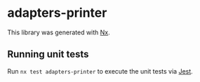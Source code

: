 # adapters-printer

This library was generated with [Nx](https://nx.dev).

## Running unit tests

Run `nx test adapters-printer` to execute the unit tests via [Jest](https://jestjs.io).
